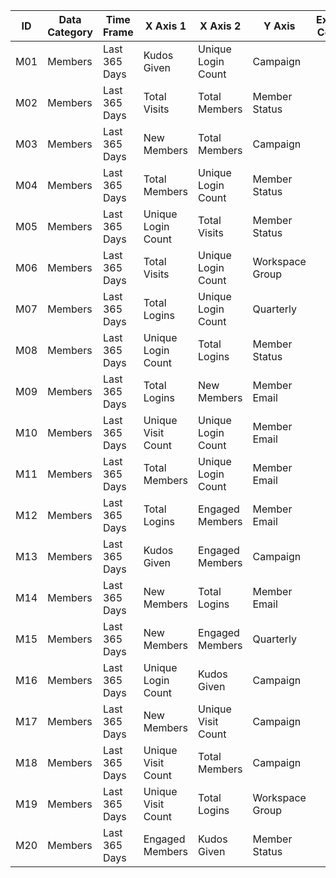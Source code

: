 | ID  | Data Category | Time Frame    | X Axis 1           | X Axis 2           | Y Axis          | Expected Columns |
|-----|---------------|---------------|--------------------|--------------------|-----------------|------------------|
| M01 | Members       | Last 365 Days | Kudos Given        | Unique Login Count | Campaign        |                  |
| M02 | Members       | Last 365 Days | Total Visits       | Total Members      | Member Status   |                  |
| M03 | Members       | Last 365 Days | New Members        | Total Members      | Campaign        |                  |
| M04 | Members       | Last 365 Days | Total Members      | Unique Login Count | Member Status   |                  |
| M05 | Members       | Last 365 Days | Unique Login Count | Total Visits       | Member Status   |                  |
| M06 | Members       | Last 365 Days | Total Visits       | Unique Login Count | Workspace Group |                  |
| M07 | Members       | Last 365 Days | Total Logins       | Unique Login Count | Quarterly       |                  |
| M08 | Members       | Last 365 Days | Unique Login Count | Total Logins       | Member Status   |                  |
| M09 | Members       | Last 365 Days | Total Logins       | New Members        | Member Email    |                  |
| M10 | Members       | Last 365 Days | Unique Visit Count | Unique Login Count | Member Email    |                  |
| M11 | Members       | Last 365 Days | Total Members      | Unique Login Count | Member Email    |                  |
| M12 | Members       | Last 365 Days | Total Logins       | Engaged Members    | Member Email    |                  |
| M13 | Members       | Last 365 Days | Kudos Given        | Engaged Members    | Campaign        |                  |
| M14 | Members       | Last 365 Days | New Members        | Total Logins       | Member Email    |                  |
| M15 | Members       | Last 365 Days | New Members        | Engaged Members    | Quarterly       |                  |
| M16 | Members       | Last 365 Days | Unique Login Count | Kudos Given        | Campaign        |                  |
| M17 | Members       | Last 365 Days | New Members        | Unique Visit Count | Campaign        |                  |
| M18 | Members       | Last 365 Days | Unique Visit Count | Total Members      | Campaign        |                  |
| M19 | Members       | Last 365 Days | Unique Visit Count | Total Logins       | Workspace Group |                  |
| M20 | Members       | Last 365 Days | Engaged Members    | Kudos Given        | Member Status   |                  |
